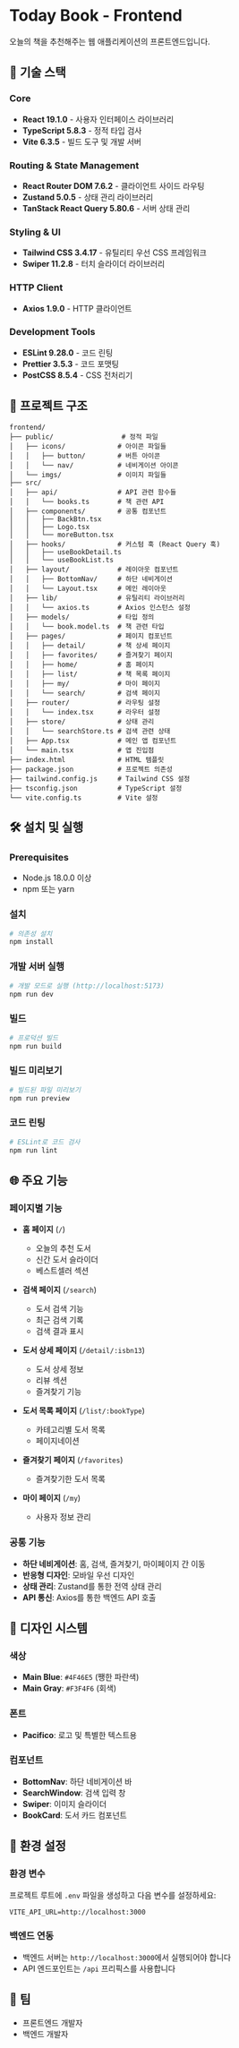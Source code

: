 # Today Book - Frontend

오늘의 책을 추천해주는 웹 애플리케이션의 프론트엔드입니다.

## 🚀 기술 스택

### Core

- **React 19.1.0** - 사용자 인터페이스 라이브러리
- **TypeScript 5.8.3** - 정적 타입 검사
- **Vite 6.3.5** - 빌드 도구 및 개발 서버

### Routing & State Management

- **React Router DOM 7.6.2** - 클라이언트 사이드 라우팅
- **Zustand 5.0.5** - 상태 관리 라이브러리
- **TanStack React Query 5.80.6** - 서버 상태 관리

### Styling & UI

- **Tailwind CSS 3.4.17** - 유틸리티 우선 CSS 프레임워크
- **Swiper 11.2.8** - 터치 슬라이더 라이브러리

### HTTP Client

- **Axios 1.9.0** - HTTP 클라이언트

### Development Tools

- **ESLint 9.28.0** - 코드 린팅
- **Prettier 3.5.3** - 코드 포맷팅
- **PostCSS 8.5.4** - CSS 전처리기

## 📁 프로젝트 구조

```
frontend/
├── public/                 # 정적 파일
│   ├── icons/             # 아이콘 파일들
│   │   ├── button/        # 버튼 아이콘
│   │   └── nav/           # 네비게이션 아이콘
│   └── imgs/              # 이미지 파일들
├── src/
│   ├── api/               # API 관련 함수들
│   │   └── books.ts       # 책 관련 API
│   ├── components/        # 공통 컴포넌트
│   │   ├── BackBtn.tsx
│   │   ├── Logo.tsx
│   │   └── moreButton.tsx
│   ├── hooks/             # 커스텀 훅 (React Query 훅)
│   │   ├── useBookDetail.ts
│   │   └── useBookList.ts
│   ├── layout/            # 레이아웃 컴포넌트
│   │   ├── BottomNav/     # 하단 네비게이션
│   │   └── Layout.tsx     # 메인 레이아웃
│   ├── lib/               # 유틸리티 라이브러리
│   │   └── axios.ts       # Axios 인스턴스 설정
│   ├── models/            # 타입 정의
│   │   └── book.model.ts  # 책 관련 타입
│   ├── pages/             # 페이지 컴포넌트
│   │   ├── detail/        # 책 상세 페이지
│   │   ├── favorites/     # 즐겨찾기 페이지
│   │   ├── home/          # 홈 페이지
│   │   ├── list/          # 책 목록 페이지
│   │   ├── my/            # 마이 페이지
│   │   └── search/        # 검색 페이지
│   ├── router/            # 라우팅 설정
│   │   └── index.tsx      # 라우터 설정
│   ├── store/             # 상태 관리
│   │   └── searchStore.ts # 검색 관련 상태
│   ├── App.tsx            # 메인 앱 컴포넌트
│   └── main.tsx           # 앱 진입점
├── index.html             # HTML 템플릿
├── package.json           # 프로젝트 의존성
├── tailwind.config.js     # Tailwind CSS 설정
├── tsconfig.json          # TypeScript 설정
└── vite.config.ts         # Vite 설정
```

## 🛠️ 설치 및 실행

### Prerequisites

- Node.js 18.0.0 이상
- npm 또는 yarn

### 설치

```bash
# 의존성 설치
npm install
```

### 개발 서버 실행

```bash
# 개발 모드로 실행 (http://localhost:5173)
npm run dev
```

### 빌드

```bash
# 프로덕션 빌드
npm run build
```

### 빌드 미리보기

```bash
# 빌드된 파일 미리보기
npm run preview
```

### 코드 린팅

```bash
# ESLint로 코드 검사
npm run lint
```

## 🌐 주요 기능

### 페이지별 기능

- **홈 페이지** (`/`)

  - 오늘의 추천 도서
  - 신간 도서 슬라이더
  - 베스트셀러 섹션

- **검색 페이지** (`/search`)

  - 도서 검색 기능
  - 최근 검색 기록
  - 검색 결과 표시

- **도서 상세 페이지** (`/detail/:isbn13`)

  - 도서 상세 정보
  - 리뷰 섹션
  - 즐겨찾기 기능

- **도서 목록 페이지** (`/list/:bookType`)

  - 카테고리별 도서 목록
  - 페이지네이션

- **즐겨찾기 페이지** (`/favorites`)

  - 즐겨찾기한 도서 목록

- **마이 페이지** (`/my`)
  - 사용자 정보 관리

### 공통 기능

- **하단 네비게이션**: 홈, 검색, 즐겨찾기, 마이페이지 간 이동
- **반응형 디자인**: 모바일 우선 디자인
- **상태 관리**: Zustand를 통한 전역 상태 관리
- **API 통신**: Axios를 통한 백엔드 API 호출

## 🎨 디자인 시스템

### 색상

- **Main Blue**: `#4F46E5` (쨍한 파란색)
- **Main Gray**: `#F3F4F6` (회색)

### 폰트

- **Pacifico**: 로고 및 특별한 텍스트용

### 컴포넌트

- **BottomNav**: 하단 네비게이션 바
- **SearchWindow**: 검색 입력 창
- **Swiper**: 이미지 슬라이더
- **BookCard**: 도서 카드 컴포넌트

## 🔧 환경 설정

### 환경 변수

프로젝트 루트에 `.env` 파일을 생성하고 다음 변수를 설정하세요:

```env
VITE_API_URL=http://localhost:3000
```

### 백엔드 연동

- 백엔드 서버는 `http://localhost:3000`에서 실행되어야 합니다
- API 엔드포인트는 `/api` 프리픽스를 사용합니다

## 👥 팀

- 프론트엔드 개발자
- 백엔드 개발자
